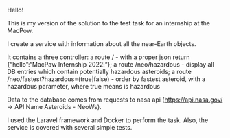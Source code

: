 Hello!

This is my version of the solution to the test task for an internship at the MacPow. 

I create a service with information about all the near-Earth objects. 


It contains a three controller:
    a route / - with a proper json return {“hello”:“MacPaw Internship 2022!“};
    a route /neo/hazardous - display all DB entries which contain potentially hazardous asteroids;
    a route /neo/fastest?hazardous=(true|false) - order by fastest asteroid, with a hazardous parameter, where true means is hazardous


Data to the database comes from requests to nasa api (https://api.nasa.gov/ -> API Name Asteroids - NeoWs). 

I used the Laravel framework and Docker to perform the task. Also, the service is covered with several simple tests.
